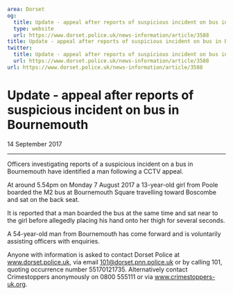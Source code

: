 ```yaml
area: Dorset
og:
  title: Update - appeal after reports of suspicious incident on bus in Bournemouth
  type: website
  url: https://www.dorset.police.uk/news-information/article/3588
title: Update - appeal after reports of suspicious incident on bus in Bournemouth |
twitter:
  title: Update - appeal after reports of suspicious incident on bus in Bournemouth
  url: https://www.dorset.police.uk/news-information/article/3588
url: https://www.dorset.police.uk/news-information/article/3588
```

# Update - appeal after reports of suspicious incident on bus in Bournemouth

14 September 2017

* * *

Officers investigating reports of a suspicious incident on a bus in Bournemouth have identified a man following a CCTV appeal.

At around 5.54pm on Monday 7 August 2017 a 13-year-old girl from Poole boarded the M2 bus at Bournemouth Square travelling toward Boscombe and sat on the back seat.

It is reported that a man boarded the bus at the same time and sat near to the girl before allegedly placing his hand onto her thigh for several seconds.

A 54-year-old man from Bournemouth has come forward and is voluntarily assisting officers with enquiries.

Anyone with information is asked to contact Dorset Police at www.dorset.police.uk, via email 101@dorset.pnn.police.uk or by calling 101, quoting occurrence number 55170121735. Alternatively contact Crimestoppers anonymously on 0800 555111 or via www.crimestoppers-uk.org.
